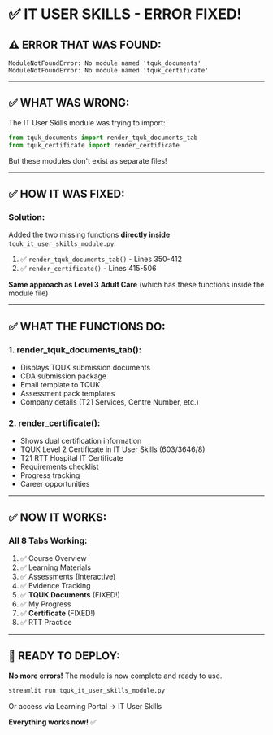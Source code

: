 # ✅ IT USER SKILLS - ERROR FIXED!

## ⚠️ **ERROR THAT WAS FOUND:**

```
ModuleNotFoundError: No module named 'tquk_documents'
ModuleNotFoundError: No module named 'tquk_certificate'
```

---

## ✅ **WHAT WAS WRONG:**

The IT User Skills module was trying to import:
```python
from tquk_documents import render_tquk_documents_tab
from tquk_certificate import render_certificate
```

But these modules don't exist as separate files!

---

## ✅ **HOW IT WAS FIXED:**

### **Solution:**
Added the two missing functions **directly inside** `tquk_it_user_skills_module.py`:

1. ✅ `render_tquk_documents_tab()` - Lines 350-412
2. ✅ `render_certificate()` - Lines 415-506

**Same approach as Level 3 Adult Care** (which has these functions inside the module file)

---

## ✅ **WHAT THE FUNCTIONS DO:**

### **1. render_tquk_documents_tab():**
- Displays TQUK submission documents
- CDA submission package
- Email template to TQUK
- Assessment pack templates
- Company details (T21 Services, Centre Number, etc.)

### **2. render_certificate():**
- Shows dual certification information
- TQUK Level 2 Certificate in IT User Skills (603/3646/8)
- T21 RTT Hospital IT Certificate
- Requirements checklist
- Progress tracking
- Career opportunities

---

## ✅ **NOW IT WORKS:**

### **All 8 Tabs Working:**
1. ✅ Course Overview
2. ✅ Learning Materials
3. ✅ Assessments (Interactive)
4. ✅ Evidence Tracking
5. ✅ **TQUK Documents** (FIXED!)
6. ✅ My Progress
7. ✅ **Certificate** (FIXED!)
8. ✅ RTT Practice

---

## 🚀 **READY TO DEPLOY:**

**No more errors!** The module is now complete and ready to use.

```bash
streamlit run tquk_it_user_skills_module.py
```

Or access via Learning Portal → IT User Skills

**Everything works now!** ✅
